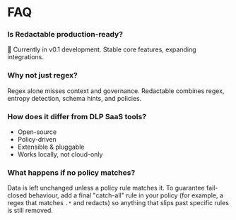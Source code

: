 # FAQ

### Is Redactable production-ready?
🚧 Currently in v0.1 development. Stable core features, expanding integrations.

### Why not just regex?
Regex alone misses context and governance. Redactable combines regex, entropy detection, schema hints, and policies.

### How does it differ from DLP SaaS tools?
- Open-source
- Policy-driven
- Extensible & pluggable
- Works locally, not cloud-only

### What happens if no policy matches?
Data is left unchanged unless a policy rule matches it. To guarantee fail-closed behaviour, add a final "catch-all" rule in your policy (for example, a regex that matches `.*` and redacts) so anything that slips past specific rules is still removed.
